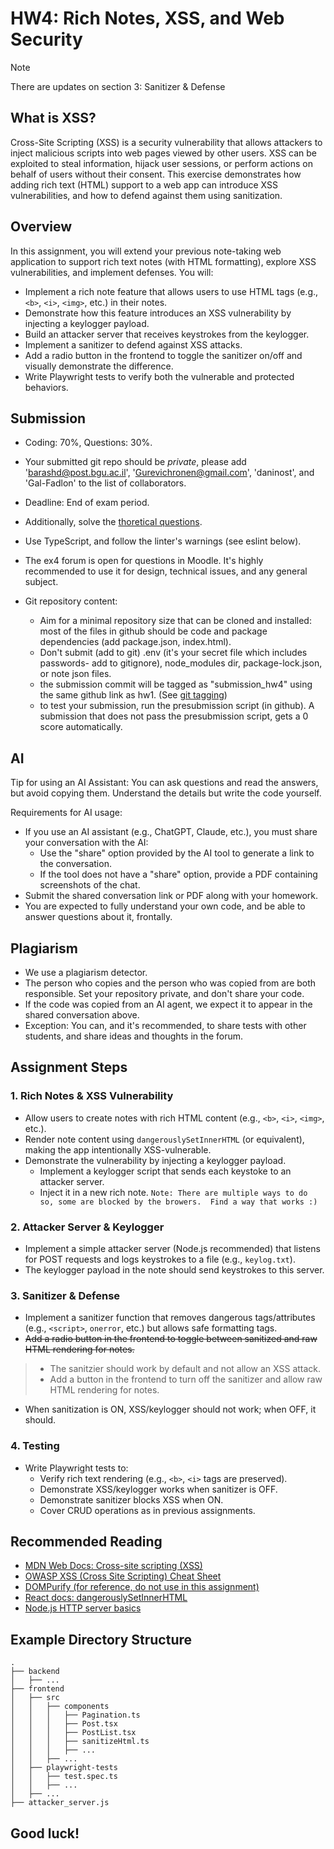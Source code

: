 # HW4: Rich Notes, XSS, and Web Security

> [!NOTE]
> There are updates on section 3: Sanitizer & Defense


## What is XSS?
Cross-Site Scripting (XSS) is a security vulnerability that allows attackers to inject malicious scripts into web pages viewed by other users. XSS can be exploited to steal information, hijack user sessions, or perform actions on behalf of users without their consent. This exercise demonstrates how adding rich text (HTML) support to a web app can introduce XSS vulnerabilities, and how to defend against them using sanitization.

## Overview
In this assignment, you will extend your previous note-taking web application to support rich text notes (with HTML formatting), explore XSS vulnerabilities, and implement defenses. You will:
- Implement a rich note feature that allows users to use HTML tags (e.g., `<b>`, `<i>`, `<img>`, etc.) in their notes.
- Demonstrate how this feature introduces an XSS vulnerability by injecting a keylogger payload.
- Build an attacker server that receives keystrokes from the keylogger.
- Implement a sanitizer to defend against XSS attacks.
- Add a radio button in the frontend to toggle the sanitizer on/off and visually demonstrate the difference.
- Write Playwright tests to verify both the vulnerable and protected behaviors.

## Submission
- Coding: 70%, Questions: 30%.
- Your submitted git repo should be *private*, please add 'barashd@post.bgu.ac.il', 'Gurevichronen@gmail.com', 'daninost', and 'Gal-Fadlon' to the list of collaborators.
- Deadline: End of exam period.
- Additionally, solve the [thoretical questions](https://forms.gle/fdnaAE7NevioytFg6).
- Use TypeScript, and follow the linter's warnings (see eslint below).
- The ex4 forum is open for questions in Moodle. It's highly recommended to use it for design, technical issues, and any general subject.

- Git repository content:
  - Aim for a minimal repository size that can be cloned and installed: most of the files in github should be code and package dependencies (add package.json, index.html).
  - Don't submit (add to git) .env (it's your secret file which includes passwords- add to gitignore), node_modules dir, package-lock.json, or note json files.
  - the submission commit will be tagged as "submission_hw4" using the same github link as hw1. (See [git tagging](https://git-scm.com/book/en/v2/Git-Basics-Tagging))
  - to test your submission, run the presubmission script (in github). A submission that does not pass the presubmission script, gets a 0 score automatically.

## AI
Tip for using an AI Assistant: You can ask questions and read the answers, but avoid copying them. Understand the details but write the code yourself.

Requirements for AI usage:
- If you use an AI assistant (e.g., ChatGPT, Claude, etc.), you must share your conversation with the AI:
    - Use the "share" option provided by the AI tool to generate a link to the conversation.
    - If the tool does not have a "share" option, provide a PDF containing screenshots of the chat.
- Submit the shared conversation link or PDF along with your homework.
- You are expected to fully understand your own code, and be able to answer questions about it, frontally.
## Plagiarism
- We use a plagiarism detector.
- The person who copies and the person who was copied from are both responsible. Set your repository private, and don't share your code.
- If the code was copied from an AI agent, we expect it to appear in the shared conversation above.
- Exception: You can, and it's recommended, to share tests with other students, and share ideas and thoughts in the forum.

## Assignment Steps

### 1. Rich Notes & XSS Vulnerability
- Allow users to create notes with rich HTML content (e.g., `<b>`, `<i>`, `<img>`, etc.).
- Render note content using `dangerouslySetInnerHTML` (or equivalent), making the app intentionally XSS-vulnerable.
- Demonstrate the vulnerability by injecting a keylogger payload.
  - Implement a keylogger script that sends each keystoke to an attacker server.
  - Inject it in a new rich note. `Note: There are multiple ways to do so, some are blocked by the browers.  Find a way that works :)`

### 2. Attacker Server & Keylogger
- Implement a simple attacker server (Node.js recommended) that listens for POST requests and logs keystrokes to a file (e.g., `keylog.txt`).
- The keylogger payload in the note should send keystrokes to this server.

### 3. Sanitizer & Defense
- Implement a sanitizer function that removes dangerous tags/attributes (e.g., `<script>`, `onerror`, etc.) but allows safe formatting tags.
- ~~Add a radio button in the frontend to toggle between sanitized and raw HTML rendering for notes.~~
> - The sanitzier should work by default and not allow an XSS attack.
> - Add a button in the frontend to turn off the sanitizer and allow raw HTML rendering for notes.
- When sanitization is ON, XSS/keylogger should not work; when OFF, it should.

### 4. Testing
- Write Playwright tests to:
  - Verify rich text rendering (e.g., `<b>`, `<i>` tags are preserved).
  - Demonstrate XSS/keylogger works when sanitizer is OFF.
  - Demonstrate sanitizer blocks XSS when ON.
  - Cover CRUD operations as in previous assignments.

## Recommended Reading
- [MDN Web Docs: Cross-site scripting (XSS)](https://developer.mozilla.org/en-US/docs/Glossary/Cross-site_scripting)
- [OWASP XSS (Cross Site Scripting) Cheat Sheet](https://cheatsheetseries.owasp.org/cheatsheets/Cross_Site_Scripting_Prevention_Cheat_Sheet.html)
- [DOMPurify (for reference, do not use in this assignment)](https://github.com/cure53/DOMPurify)
- [React docs: dangerouslySetInnerHTML](https://react.dev/reference/react-dom/components/common#dangerously-setting-the-inner-html)
- [Node.js HTTP server basics](https://nodejs.org/en/docs/guides/getting-started-guide)

## Example Directory Structure
```
.
├── backend
│   ├── ...
├── frontend
│   ├── src
│   │   ├── components
│   │   │   ├── Pagination.ts
│   │   │   ├── Post.tsx
│   │   │   ├── PostList.tsx
│   │   │   ├── sanitizeHtml.ts
│   │   │   ├── ...
│   │   ├── ...
│   ├── playwright-tests
│   │   ├── test.spec.ts
│   │   ├── ...
│   ├── ...
├── attacker_server.js
```

## Good luck!

